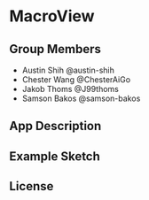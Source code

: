 # MacroView

## Group Members
- Austin Shih @austin-shih
- Chester Wang @ChesterAiGo
- Jakob Thoms @J99thoms
- Samson Bakos @samson-bakos

## App Description

## Example Sketch

## License
